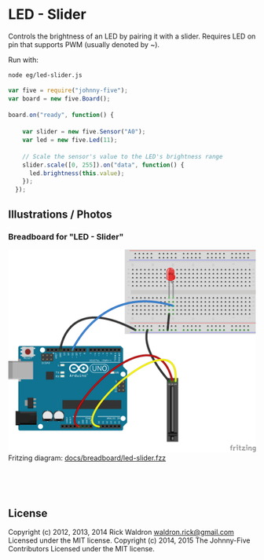 <!--remove-start-->

# LED - Slider


Controls the brightness of an LED by pairing it with a slider. Requires LED on pin that supports PWM (usually denoted by ~).


Run with:
```bash
node eg/led-slider.js
```

<!--remove-end-->

```javascript
var five = require("johnny-five");
var board = new five.Board();

board.on("ready", function() {

    var slider = new five.Sensor("A0");
    var led = new five.Led(11);

    // Scale the sensor's value to the LED's brightness range
    slider.scale([0, 255]).on("data", function() {
      led.brightness(this.value);
    });
  });
```


## Illustrations / Photos


### Breadboard for "LED - Slider"



![docs/breadboard/led-slider.png](breadboard/led-slider.png)<br>
Fritzing diagram: [docs/breadboard/led-slider.fzz](breadboard/led-slider.fzz)

&nbsp;





&nbsp;

<!--remove-start-->

## License
Copyright (c) 2012, 2013, 2014 Rick Waldron <waldron.rick@gmail.com>
Licensed under the MIT license.
Copyright (c) 2014, 2015 The Johnny-Five Contributors
Licensed under the MIT license.

<!--remove-end-->
